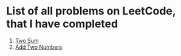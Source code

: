 # List of all problems on LeetCode, that I have completed

1. [Two Sum](https://github.com/vinstonsalim/learning/tree/main/JAVA/Leetcode/src/twoSum_001)
2. [Add Two Numbers](https://github.com/vinstonsalim/learning/tree/main/JAVA/Leetcode/src/addTwoNumbers_002)
